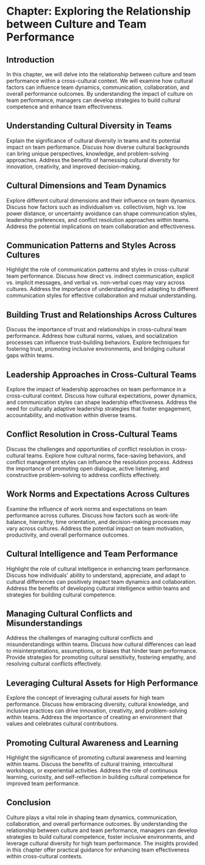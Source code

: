 Chapter: Exploring the Relationship between Culture and Team Performance
========================================================================

Introduction
------------

In this chapter, we will delve into the relationship between culture and team performance within a cross-cultural context. We will examine how cultural factors can influence team dynamics, communication, collaboration, and overall performance outcomes. By understanding the impact of culture on team performance, managers can develop strategies to build cultural competence and enhance team effectiveness.

Understanding Cultural Diversity in Teams
-----------------------------------------

Explain the significance of cultural diversity in teams and its potential impact on team performance. Discuss how diverse cultural backgrounds can bring unique perspectives, knowledge, and problem-solving approaches. Address the benefits of harnessing cultural diversity for innovation, creativity, and improved decision-making.

Cultural Dimensions and Team Dynamics
-------------------------------------

Explore different cultural dimensions and their influence on team dynamics. Discuss how factors such as individualism vs. collectivism, high vs. low power distance, or uncertainty avoidance can shape communication styles, leadership preferences, and conflict resolution approaches within teams. Address the potential implications on team collaboration and effectiveness.

Communication Patterns and Styles Across Cultures
-------------------------------------------------

Highlight the role of communication patterns and styles in cross-cultural team performance. Discuss how direct vs. indirect communication, explicit vs. implicit messages, and verbal vs. non-verbal cues may vary across cultures. Address the importance of understanding and adapting to different communication styles for effective collaboration and mutual understanding.

Building Trust and Relationships Across Cultures
------------------------------------------------

Discuss the importance of trust and relationships in cross-cultural team performance. Address how cultural norms, values, and socialization processes can influence trust-building behaviors. Explore techniques for fostering trust, promoting inclusive environments, and bridging cultural gaps within teams.

Leadership Approaches in Cross-Cultural Teams
---------------------------------------------

Explore the impact of leadership approaches on team performance in a cross-cultural context. Discuss how cultural expectations, power dynamics, and communication styles can shape leadership effectiveness. Address the need for culturally adaptive leadership strategies that foster engagement, accountability, and motivation within diverse teams.

Conflict Resolution in Cross-Cultural Teams
-------------------------------------------

Discuss the challenges and opportunities of conflict resolution in cross-cultural teams. Explore how cultural norms, face-saving behaviors, and conflict management styles can influence the resolution process. Address the importance of promoting open dialogue, active listening, and constructive problem-solving to address conflicts effectively.

Work Norms and Expectations Across Cultures
-------------------------------------------

Examine the influence of work norms and expectations on team performance across cultures. Discuss how factors such as work-life balance, hierarchy, time orientation, and decision-making processes may vary across cultures. Address the potential impact on team motivation, productivity, and overall performance outcomes.

Cultural Intelligence and Team Performance
------------------------------------------

Highlight the role of cultural intelligence in enhancing team performance. Discuss how individuals' ability to understand, appreciate, and adapt to cultural differences can positively impact team dynamics and collaboration. Address the benefits of developing cultural intelligence within teams and strategies for building cultural competence.

Managing Cultural Conflicts and Misunderstandings
-------------------------------------------------

Address the challenges of managing cultural conflicts and misunderstandings within teams. Discuss how cultural differences can lead to misinterpretations, assumptions, or biases that hinder team performance. Provide strategies for promoting cultural sensitivity, fostering empathy, and resolving cultural conflicts effectively.

Leveraging Cultural Assets for High Performance
-----------------------------------------------

Explore the concept of leveraging cultural assets for high team performance. Discuss how embracing diversity, cultural knowledge, and inclusive practices can drive innovation, creativity, and problem-solving within teams. Address the importance of creating an environment that values and celebrates cultural contributions.

Promoting Cultural Awareness and Learning
-----------------------------------------

Highlight the significance of promoting cultural awareness and learning within teams. Discuss the benefits of cultural training, intercultural workshops, or experiential activities. Address the role of continuous learning, curiosity, and self-reflection in building cultural competence for improved team performance.

Conclusion
----------

Culture plays a vital role in shaping team dynamics, communication, collaboration, and overall performance outcomes. By understanding the relationship between culture and team performance, managers can develop strategies to build cultural competence, foster inclusive environments, and leverage cultural diversity for high team performance. The insights provided in this chapter offer practical guidance for enhancing team effectiveness within cross-cultural contexts.
